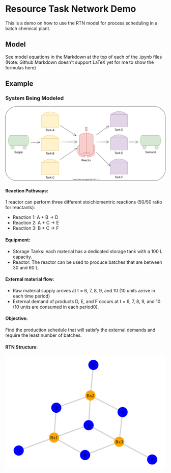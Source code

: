 # Resource Task Network Demo

This is a demo on how to use the RTN model for process scheduling in a batch chemical plant.

## Model
See model equations in the Markdown at the top of each of the .ipynb files (Note: Github Markdown doesn't support LaTeX yet for me to show the formulas here)

## Example
### System Being Modeled

![](./extras/example-1.svg)

#### Reaction Pathways:
1 reactor can perform three different stoichiomentric reactions (50/50 ratio for reactants):
- Reaction 1: A + B -> D
- Reaction 2: A + C -> E
- Reaction 3: B + C -> F 

#### Equipment:
- Storage Tanks: each material has a dedicated storage tank with a 100 L capacity.
- Reactor: The reactor can be used to produce batches that are between 30 and 60 L.

#### External material flow:
- Raw material supply arrives at t = 6, 7, 8, 9, and 10 (10 units arrive in each time period)
- External demand of products D, E, and F occurs at t = 6, 7, 8, 9, and 10 (10 units are consumed in each period0).

#### Objective:
Find the production schedule that will satisfy the external demands and require the least number of batches.

#### RTN Structure:

![](./extras/example-1-network.svg)
